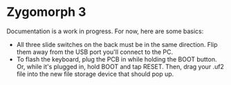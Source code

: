 # Zygomorph 3

Documentation is a work in progress.
For now, here are some basics:
* All three slide switches on the back must be in the same direction. Flip them away from the USB port you'll connect to the PC.
* To flash the keyboard, plug the PCB in while holding the BOOT button. Or, while it's plugged in, hold BOOT and tap RESET. Then, drag your .uf2 file into the new file storage device that should pop up.
